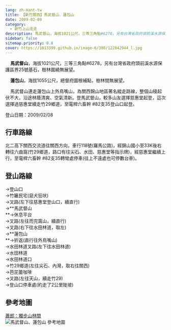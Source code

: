 ```yaml
---
lang: zh-Hant-tw
title: 【新竹關西】馬武督山、蓮包山
date: 2009-02-09
category: 
  - 新竹上山走走
description: 馬武督山，海拔1021公尺，三等三角點#6278，另有台灣省政府頭前溪水源保護區界25號基石，樹林圍繞無展望。 蓮包山，海拔1055公尺，總督府圖根補點，樹林間無展望。 馬武督山連走蓮包山上外鳥嘴山，為關西錦山地區著名縱走路線，整個山稜起伏不大，沿途林蔭清爽、空氣清新。登馬武督山，較多山友選擇慈惠堂起登，這次選擇過慈惠堂續走竹29鄉道，至電桿六畜幹#82支35登山口起登。
sidebar: false
sitemap.priority: 0.8
cover: https://1013399.github.io/image-6/380/122842944_l.jpg
---
```


    **馬武督山**，海拔1021公尺，三等三角點#6278，另有台灣省政府頭前溪水源保護區界25號基石，樹林圍繞無展望。  

    **蓮包山**，海拔1055公尺，總督府圖根補點，樹林間無展望。  

    馬武督山連走蓮包山上外鳥嘴山，為關西錦山地區著名縱走路線，整個山稜起伏不大，沿途林蔭清爽、空氣清新。登馬武督山，較多山友選擇慈惠堂起登，這次選擇過慈惠堂續走竹29鄉道，至電桿六畜幹 #82支35登山口起登。

<!-- more -->

登山日期：2009/02/08

## 行車路線
北二高下關西交流道往關西方向，車行118號(羅馬公路)，經錦山國小至33K後右轉往六曲窩(竹29鄉道，路口有往尖石、水田、慈惠堂等指示牌)，經慈惠堂繼續上行，至電桿六畜幹 #82支35轉彎處停車(往上不遠處也可停數台車)。

## 登山路線
→登山口  
→竹籬民宅(惡犬狂吠)  
→叉路(左下往慈惠堂登山口，續直行)  
→**馬武督山  
**→休息平台  
→叉路(左往而完窩山，續直行)  
→叉路(右下往水田林道，取左)  
→**蓮包山  
**→折返(直行往外鳥嘴山)  
→水田林道叉路(左下往水田林道)  
→水田林道  
→水田林道口  
→竹29鄉道(左往尖石、內灣，取右往關西)  
→芭芘蕾咖啡  
→叉路(左往天山，續走竹29)  
→登山口停車處(約走了2公里陡坡)

## 參考地圖
[蕭郎：獨步山林間](http://www.yougoipay.com/kenny/w765/index.htm)  
![馬武督山、蓮包山 參考地圖](https://1013399.github.io/image-6/380/122842944_l.jpg)